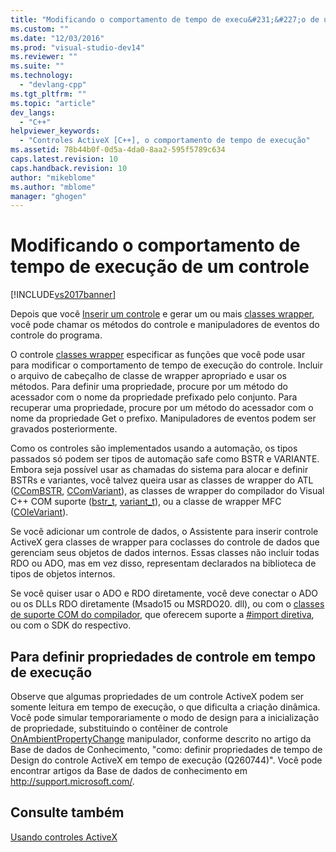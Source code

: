 ```yaml
---
title: "Modificando o comportamento de tempo de execu&#231;&#227;o de um controle | Microsoft Docs"
ms.custom: ""
ms.date: "12/03/2016"
ms.prod: "visual-studio-dev14"
ms.reviewer: ""
ms.suite: ""
ms.technology: 
  - "devlang-cpp"
ms.tgt_pltfrm: ""
ms.topic: "article"
dev_langs: 
  - "C++"
helpviewer_keywords: 
  - "Controles ActiveX [C++], o comportamento de tempo de execução"
ms.assetid: 78b44b0f-0d5a-4da0-8aa2-595f5789c634
caps.latest.revision: 10
caps.handback.revision: 10
author: "mikeblome"
ms.author: "mblome"
manager: "ghogen"
---
```

# Modificando o comportamento de tempo de execu&#231;&#227;o de um controle
[!INCLUDE[vs2017banner](../../assembler/inline/includes/vs2017banner.md)]

Depois que você [Inserir um controle](../../data/ado-rdo/inserting-the-control-into-a-visual-cpp-application.md) e gerar um ou mais [classes wrapper](../../data/ado-rdo/wrapper-classes.md), você pode chamar os métodos do controle e manipuladores de eventos do controle do programa.  
  
 O controle [classes wrapper](../../data/ado-rdo/wrapper-classes.md) especificar as funções que você pode usar para modificar o comportamento de tempo de execução do controle. Incluir o arquivo de cabeçalho de classe de wrapper apropriado e usar os métodos. Para definir uma propriedade, procure por um método do acessador com o nome da propriedade prefixado pelo conjunto. Para recuperar uma propriedade, procure por um método do acessador com o nome da propriedade Get o prefixo. Manipuladores de eventos podem ser gravados posteriormente.  
  
 Como os controles são implementados usando a automação, os tipos passados só podem ser tipos de automação safe como BSTR e VARIANTE. Embora seja possível usar as chamadas do sistema para alocar e definir BSTRs e variantes, você talvez queira usar as classes de wrapper do ATL \([CComBSTR](../../atl/reference/ccombstr-class.md), [CComVariant](../../atl/reference/ccomvariant-class.md)\), as classes de wrapper do compilador do Visual C\+\+ COM suporte \([bstr\_t](../../cpp/bstr-t-class.md), [variant\_t](../../cpp/variant-t-class.md)\), ou a classe de wrapper MFC \([COleVariant](../../mfc/reference/colevariant-class.md)\).  
  
 Se você adicionar um controle de dados, o Assistente para inserir controle ActiveX gera classes de wrapper para coclasses do controle de dados que gerenciam seus objetos de dados internos. Essas classes não incluir todas RDO ou ADO, mas em vez disso, representam declarados na biblioteca de tipos de objetos internos.  
  
 Se você quiser usar o ADO e RDO diretamente, você deve conectar o ADO ou os DLLs RDO diretamente \(Msado15 ou MSRDO20. dll\), ou com o [classes de suporte COM do compilador](../../cpp/compiler-com-support-classes.md), que oferecem suporte a [\#import diretiva](../../preprocessor/preprocessor-directives.md), ou com o SDK do respectivo.  
  
## Para definir propriedades de controle em tempo de execução  
 Observe que algumas propriedades de um controle ActiveX podem ser somente leitura em tempo de execução, o que dificulta a criação dinâmica. Você pode simular temporariamente o modo de design para a inicialização de propriedade, substituindo o contêiner de controle [OnAmbientPropertyChange](../Topic/COleControl::OnAmbientPropertyChange.md) manipulador, conforme descrito no artigo da Base de dados de Conhecimento, "como: definir propriedades de tempo de Design do controle ActiveX em tempo de execução \(Q260744\)". Você pode encontrar artigos da Base de dados de conhecimento em [http:\/\/support.microsoft.com\/](http://support.microsoft.com/).  
  
## Consulte também  
 [Usando controles ActiveX](../Topic/Using%20ActiveX%20Controls.md)